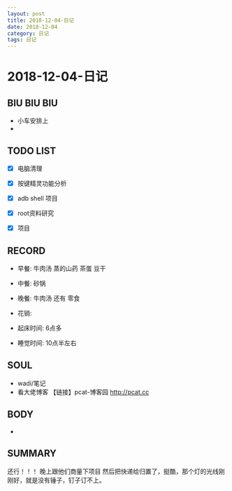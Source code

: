 ```yaml
---
layout: post
title: 2018-12-04-日记
date: 2018-12-04
category: 日记
tags: 日记
---
```

# 2018-12-04-日记
## BIU BIU BIU
- 小车安排上
- 
 
## TODO LIST

- [x] 电脑清理
- [x] 按键精灵功能分析

- [x] adb shell 项目
- [x] root资料研究
- [x] 项目
 
## RECORD
- 早餐:  牛肉汤 蒸的山药 茶蛋 豆干
- 中餐:  砂锅
- 晚餐:  牛肉汤 还有 零食

- 花销:  
 
- 起床时间:  6点多
- 睡觉时间:  10点半左右
 
## SOUL
- wadi/笔记
- 看大佬博客 【链接】pcat-博客园 http://pcat.cc
 
## BODY
- 
 
## SUMMARY
 
 还行！！！ 晚上跟他们商量下项目 然后把快递给归置了，挺酷，那个灯的光线刚刚好，就是没有锤子，钉子订不上。  
